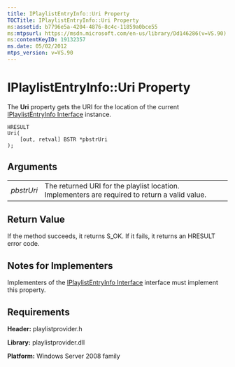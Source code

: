 ```yaml
---
title: IPlaylistEntryInfo::Uri Property
TOCTitle: IPlaylistEntryInfo::Uri Property
ms:assetid: b7796e5a-4204-4876-8c4c-11859a0bce55
ms:mtpsurl: https://msdn.microsoft.com/en-us/library/Dd146286(v=VS.90)
ms:contentKeyID: 19132357
ms.date: 05/02/2012
mtps_version: v=VS.90
---
```


# IPlaylistEntryInfo::Uri Property

The **Uri** property gets the URI for the location of the current [IPlaylistEntryInfo Interface](iplaylistentryinfo-interface.md) instance.

    HRESULT
    Uri( 
        [out, retval] BSTR *pbstrUri 
    );

## Arguments

|||
|--- |--- |
|*pbstrUri*|The returned URI for the playlist location. Implementers are required to return a valid value.|


## Return Value

If the method succeeds, it returns S\_OK. If it fails, it returns an HRESULT error code.

## Notes for Implementers

Implementers of the [IPlaylistEntryInfo Interface](iplaylistentryinfo-interface.md) interface must implement this property.

## Requirements

**Header:** playlistprovider.h

**Library:** playlistprovider.dll

**Platform:** Windows Server 2008 family

